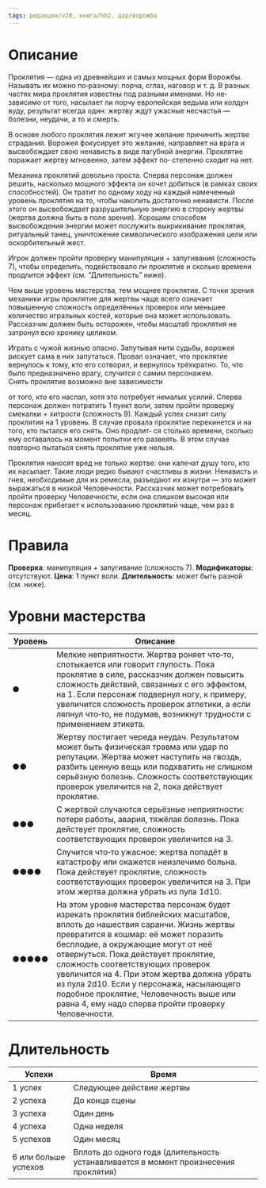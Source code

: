 ```yaml
---
tags: редакция/v20, книга/hh2, дар/ворожба
---
```

# Описание

Проклятия — одна из древнейших и самых мощных форм Ворожбы. Называть их можно по‐разному: порча, сглаз, наговор и т. д. В разных частях мира проклятия известны под разными именами. Но не‐ зависимо от того, насылает ли порчу европейская ведьма или колдун вуду, результат всегда один: жертву ждут ужасные несчастья — болезни, неудачи, а то и смерть.

В основе любого проклятия лежит жгучее желание причинить жертве страдания. Ворожея фокусирует это желание, направляет на врага и высвобождает свою ненависть в виде пагубной энергии. Проклятие поражает жертву мгновенно, затем эффект по‐ степенно сходит на нет.

Механика проклятий довольно проста. Сперва персонаж должен решить, насколько мощного эффекта он хочет добиться (в рамках своих способностей). Он тратит по одному ходу на каждый намеченный уровень проклятия на то, чтобы накопить достаточно ненависти. После этого он высвобождает разрушительную энергию в сторону жертвы (жертва должна быть в поле зрения). Хорошим способом высвобождения энергии может послужить выкрикивание проклятия, ритуальный танец, уничтожение символического изображения цели или оскорбительный жест.

Игрок должен пройти проверку манипуляции + запугивания (сложность 7), чтобы определить, подействовало ли проклятие и сколько времени продлится эффект (см. “Длительность” ниже).

Чем выше уровень мастерства, тем мощнее проклятие. С точки зрения механики игры проклятие для жертвы чаще всего означает повышенную сложность определённых проверок или меньшее количество игральных костей, которые она может использовать. Рассказчик должен быть осторожен, чтобы масштаб проклятия не затронул всю хронику целиком.

Играть с чужой жизнью опасно. Запутывая нити судьбы, ворожея рискует сама в них запутаться. Провал означает, что проклятие вернулось к тому, кто его сотворил, и вернулось трёхкратно. То, что было предназначено врагу, случится с самим персонажем.  
Снять проклятие возможно вне зависимости

от того, кто его наслал, хотя это потребует немалых усилий. Сперва персонаж должен потратить 1 пункт воли, затем пройти проверку смекалки + хитрости (сложность 9). Каждый успех снизит силу проклятия на 1 уровень. В случае провала проклятие перекинется и на того, кто пытался его снять. Оно продлит‐ ся столько времени, сколько ему оставалось на момент попытки его развеять. В этом случае повторно пытаться снять проклятие уже нельзя.

Проклятия наносят вред не только жертве: они калечат душу того, кто их насылает. Такие люди редко бывают счастливы в жизни. Ненависть и гнев, необходимые для их ремесла, разъедают их изнутри — это может выражаться в низкой Человечности. Рассказчик может потребовать пройти проверку Человечности, если она слишком высокая или персонаж прибегает к использованию проклятий чаще, чем раз в месяц.

# Правила

**Проверка**: манипуляция + запугивание (сложность 7).
**Модификаторы**: отсутствуют.
**Цена**: 1 пункт воли.
**Длительность**: может быть разной (см. ниже).

# Уровни мастерства

| Уровень | Описание                                                                                                                                                                                                                                                                                                                                         |
| ------- | ------------------------------------------------------------------------------------------------------------------------------------------------------------------------------------------------------------------------------------------------------------------------------------------------------------------------------------------------ |
| ●       | Мелкие неприятности. Жертва роняет что‐то, спотыкается или говорит глупость. Пока проклятие в силе, рассказчик должен повысить сложность действий, связанных с его эффектом, на 1. Если персонаж подвернул ногу, к примеру, увеличится сложность проверок атлетики, а если ляпнул что‐то, не подумав, возникнут трудности с применением этикета. |
| ●●      | Жертву постигает череда неудач. Результатом может быть физическая травма или удар по репутации. Жертва может наступить на гвоздь, разбить ценную вещь или подхватить не слишком серьёзную болезнь. Сложность соответствующих проверок увеличится на 2, пока действует проклятие.                                                                 | 
| ●●●     | С жертвой случаются серьёзные неприятности: потеря работы, авария, тяжёлая болезнь. Пока действует проклятие, сложность соответствующих проверок увеличится на 3.                                                                                                                                                                                                                                                                                                                              |
| ●●●●    | Случится что‐то ужасное: жертва попадёт в катастрофу или окажется неизлечимо больна. Пока действует проклятие, сложность соответствующих проверок увеличится на 3. При этом жертва должна убрать из пула 1d10.                                                                                                                                                                                                                                                                                                                                   |
| ●●●●●   | На этом уровне мастерства персонаж будет изрекать проклятия библейских масштабов, вплоть до нашествия саранчи. Жизнь жертвы превратится в кошмар: её может поразить бесплодие, а окружающие могут от неё отвернуться. Пока действует проклятие, сложность соответствующих проверок увеличится на 4. При этом жертва должна убрать из пула 2d10. Если у персонажа, насылающего подобное проклятие, Человечность выше или равна 4, ему надо сперва пройти проверку Человечности.   |

# Длительность

| Успехи               | Время                                                                         |
| -------------------- | ------------------------------------------------------------------------------------ |
| 1 успех              | Следующее действие жертвы                                                            |
| 2 успеха             | До конца сцены                                                                       |
| 3 успеха             | Один день                                                                            |
| 4 успеха             | Одна неделя                                                                          |
| 5 успехов            | Один месяц                                                                           |
| 6 или больше успехов | Вплоть до одного года (длительность устанавливается в момент произнесения проклятия) | 